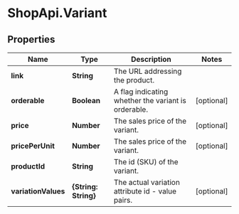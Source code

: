 # ShopApi.Variant

## Properties

Name | Type | Description | Notes
------------ | ------------- | ------------- | -------------
**link** | **String** | The URL addressing the product. | 
**orderable** | **Boolean** | A flag indicating whether the variant is orderable. | [optional] 
**price** | **Number** | The sales price of the variant. | [optional] 
**pricePerUnit** | **Number** | The sales price of the variant. | [optional] 
**productId** | **String** | The id (SKU) of the variant. | 
**variationValues** | **{String: String}** | The actual variation attribute id - value pairs. | [optional] 


